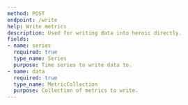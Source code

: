 ```yaml
---
method: POST
endpoint: /write
help: Write metrics
description: Used for writing data into heroic directly.
fields:
- name: series
  required: true
  type_name: Series
  purpose: Time series to write data to.
- name: data
  required: true
  type_name: MetricCollection
  purpose: Collection of metrics to write.
---
```

